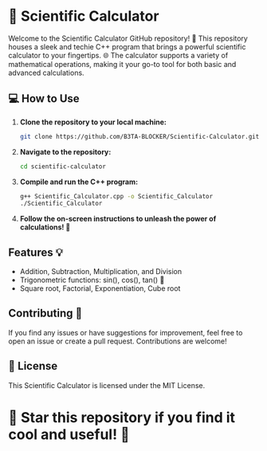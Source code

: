 # 🧮 Scientific Calculator

Welcome to the Scientific Calculator GitHub repository! 🚀 This repository houses a sleek and techie C++ program that brings a powerful scientific calculator to your fingertips. 🌐 The calculator supports a variety of mathematical operations, making it your go-to tool for both basic and advanced calculations.

## **💻 How to Use**

1. **Clone the repository to your local machine:**

   ```bash
   git clone https://github.com/B3TA-BLOCKER/Scientific-Calculator.git
   ```
2. **Navigate to the repository:**

   ```bash
   cd scientific-calculator
   ```
3. **Compile and run the C++ program:**

   ```bash
   g++ Scientific_Calculator.cpp -o Scientific_Calculator
   ./Scientific_Calculator
   ```

4. **Follow the on-screen instructions to unleash the power of calculations! 🚀**

   
## **Features 💡**

  * Addition, Subtraction, Multiplication, and Division
  * Trigonometric functions: sin(), cos(), tan() 📐
  * Square root, Factorial, Exponentiation, Cube root


## **Contributing 🤝**

  If you find any issues or have suggestions for improvement, feel free to open an issue or create a pull request. Contributions are welcome!


## **📄 License**

  This Scientific Calculator is licensed under the MIT License.

# 🌟 Star this repository if you find it cool and useful! 🌟
